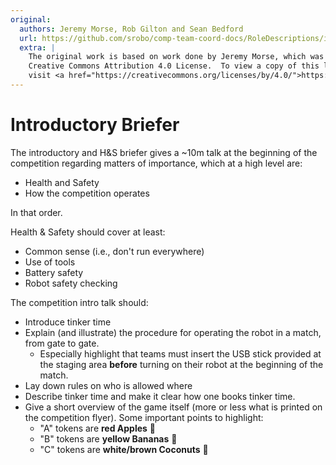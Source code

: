 ```yaml
---
original:
  authors: Jeremy Morse, Rob Gilton and Sean Bedford
  url: https://github.com/srobo/comp-team-coord-docs/RoleDescriptions/intro-briefer
  extra: |
    The original work is based on work done by Jeremy Morse, which was under the
    Creative Commons Attribution 4.0 License.  To view a copy of this license,
    visit <a href="https://creativecommons.org/licenses/by/4.0/">https://creativecommons.org/licenses/by/4.0/</a>.
---
```

# Introductory Briefer

The introductory and H&S briefer gives a ~10m talk at the beginning of the
competition regarding matters of importance, which at a high level are:

 * Health and Safety
 * How the competition operates

In that order.

Health & Safety should cover at least:

 * Common sense (i.e., don't run everywhere)
 * Use of tools
 * Battery safety
 * Robot safety checking

The competition intro talk should:

 * Introduce tinker time
 * Explain (and illustrate) the procedure for operating the robot in a match,
   from gate to gate.
   * Especially highlight that teams must insert the USB stick provided at the staging area  **before** turning on their robot at the beginning of the match.
 * Lay down rules on who is allowed where
 * Describe tinker time and make it clear how one books tinker time.
 * Give a short overview of the game itself (more or less what is printed on the competition flyer). Some important points to highlight:
	 * "A" tokens are **red Apples** 🍎
	 * "B" tokens are **yellow Bananas** 🍌
	 * "C" tokens are **white/brown Coconuts** 🌴
